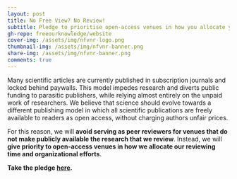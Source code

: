 ```yaml
---
layout: post
title: No Free View? No Review!
subtitle: Pledge to prioritise open-access venues in how you allocate your reviewing time and organizational efforts
gh-repo: freeourknowledge/website
cover-img: /assets/img/nfvnr-logo.png
thumbnail-img: /assets/img/nfvnr-banner.png
share-img: /assets/img/nfvnr-banner.png
comments: true
---
```


Many scientific articles are currently published in subscription journals and locked behind paywalls. This model impedes research and diverts public funding to parasitic publishers, while relying almost entirely on the unpaid work of researchers. We believe that science should evolve towards a different publishing model in which all scientific publications are freely available to readers as open access, without charging authors unfair prices.

For this reason, we will **avoid serving as peer reviewers for venues that do not make publicly available the research that we review**. Instead, we will **give priority to open-access venues in how we allocate our reviewing time and organizational efforts**.

**Take the pledge [here](https://nofreeviewnoreview.org/).**
<br>
<br>
<br>
